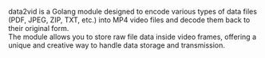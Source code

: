 data2vid is a Golang module designed to encode various types of data files (PDF, JPEG, ZIP, TXT, etc.) into MP4 video files and decode them back to their original form.  
The module allows you to store raw file data inside video frames, offering a unique and creative way to handle data storage and transmission.

